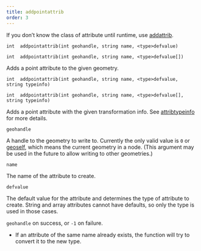 ```yaml
---
title: addpointattrib
order: 3
---
```

If you don’t know the class of attribute until runtime, use [addattrib](/en/houdini-vex/attributes-and-intrinsics/addattrib "Adds an attribute to a geometry.").

`int  addpointattrib(int geohandle, string name, <type>defvalue)`

`int  addpointattrib(int geohandle, string name, <type>defvalue[])`

Adds a point attribute to the given geometry.

`int  addpointattrib(int geohandle, string name, <type>defvalue, string typeinfo)`

`int  addpointattrib(int geohandle, string name, <type>defvalue[], string typeinfo)`

Adds a point attribute with the given transformation info. See [attribtypeinfo](/en/houdini-vex/attributes-and-intrinsics/attribtypeinfo "Returns the transformation metadata of a geometry attribute.") for more details.

`geohandle`

A handle to the geometry to write to. Currently the only valid value is `0` or [geoself](/en/houdini-vex/geometry/geoself "Returns a handle to the current geometry."), which means the current geometry in a node. (This argument may be used in the future to allow writing to other geometries.)

`name`

The name of the attribute to create.

`defvalue`

The default value for the attribute and determines the type of attribute to create. String and array attributes cannot have defaults, so only the type is used in those cases.

`geohandle` on success, or `-1` on failure.

- If an attribute of the same name already exists, the function will try to convert it to the new type.
